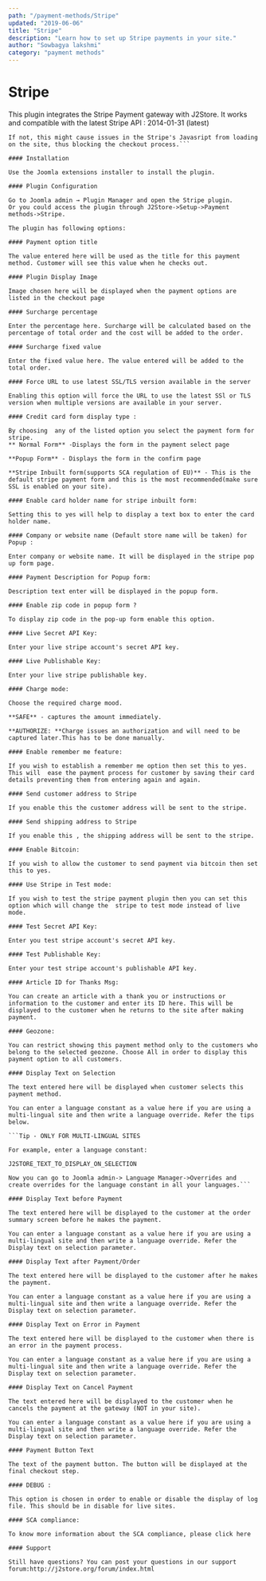 ```yaml
---
path: "/payment-methods/Stripe"
updated: "2019-06-06"
title: "Stripe"
description: "Learn how to set up Stripe payments in your site."
author: "Sowbagya lakshmi"
category: "payment methods"
---
```


# Stripe

This plugin integrates the Stripe Payment gateway with J2Store. It works and compatible with the latest Stripe API : 2014-01-31 (latest) 

```NOTE: If you are using Stripe's in built form, Please make sure that you have enabled SSL.
If not, this might cause issues in the Stripe's Javasript from loading on the site, thus blocking the checkout process.```

#### Installation

Use the Joomla extensions installer to install the plugin.

#### Plugin Configuration

Go to Joomla admin → Plugin Manager and open the Stripe plugin.
Or you could access the plugin through J2Store->Setup->Payment methods->Stripe.

The plugin has following options:

#### Payment option title

The value entered here will be used as the title for this payment method. Customer will see this value when he checks out.

#### Plugin Display Image

Image chosen here will be displayed when the payment options are listed in the checkout page

#### Surcharge percentage

Enter the percentage here. Surcharge will be calculated based on the percentage of total order and the cost will be added to the order.

#### Surcharge fixed value

Enter the fixed value here. The value entered will be added to the total order.

#### Force URL to use latest SSL/TLS version available in the server

Enabling this option will force the URL to use the latest SSl or TLS version when multiple versions are available in your server.

#### Credit card form display type :

By choosing  any of the listed option you select the payment form for stripe.
** Normal Form** -Displays the form in the payment select page

**Popup Form** - Displays the form in the confirm page

**Stripe Inbuilt form(supports SCA regulation of EU)** - This is the default stripe payment form and this is the most recommended(make sure SSL is enabled on your site).

#### Enable card holder name for stripe inbuilt form:

Setting this to yes will help to display a text box to enter the card holder name. 

#### Company or website name (Default store name will be taken) for Popup :

Enter company or website name. It will be displayed in the stripe pop up form page.

#### Payment Description for Popup form:

Description text enter will be displayed in the popup form.

#### Enable zip code in popup form ?

To display zip code in the pop-up form enable this option.

#### Live Secret API Key:

Enter your live stripe account's secret API key.

#### Live Publishable Key:

Enter your live stripe publishable key.

#### Charge mode:

Choose the required charge mood.

**SAFE** - captures the amount immediately.

**AUTHORIZE: **Charge issues an authorization and will need to be captured later.This has to be done manually.

#### Enable remember me feature:

If you wish to establish a remember me option then set this to yes. This will  ease the payment process for customer by saving their card details preventing them from entering again and again.

#### Send customer address to Stripe 

If you enable this the customer address will be sent to the stripe.

#### Send shipping address to Stripe 

If you enable this , the shipping address will be sent to the stripe.

#### Enable Bitcoin:

If you wish to allow the customer to send payment via bitcoin then set this to yes.

#### Use Stripe in Test mode:

If you wish to test the stripe payment plugin then you can set this option which will change the  stripe to test mode instead of live mode. 

#### Test Secret API Key:

Enter you test stripe account's secret API key.

#### Test Publishable Key:

Enter your test stripe account's publishable API key.

#### Article ID for Thanks Msg:

You can create an article with a thank you or instructions or information to the customer and enter its ID here. This will be displayed to the customer when he returns to the site after making payment.

#### Geozone:

You can restrict showing this payment method only to the customers who belong to the selected geozone. Choose All in order to display this payment option to all customers.

#### Display Text on Selection

The text entered here will be displayed when customer selects this payment method.

You can enter a language constant as a value here if you are using a multi-lingual site and then write a language override. Refer the tips below.

```Tip - ONLY FOR MULTI-LINGUAL SITES

For example, enter a language constant:

J2STORE_TEXT_TO_DISPLAY_ON_SELECTION

Now you can go to Joomla admin-> Language Manager->Overrides and create overrides for the language constant in all your languages.```

#### Display Text before Payment

The text entered here will be displayed to the customer at the order summary screen before he makes the payment.

You can enter a language constant as a value here if you are using a multi-lingual site and then write a language override. Refer the Display text on selection parameter.

#### Display Text after Payment/Order

The text entered here will be displayed to the customer after he makes the payment.

You can enter a language constant as a value here if you are using a multi-lingual site and then write a language override. Refer the Display text on selection parameter.

#### Display Text on Error in Payment

The text entered here will be displayed to the customer when there is an error in the payment process.

You can enter a language constant as a value here if you are using a multi-lingual site and then write a language override. Refer the Display text on selection parameter.

#### Display Text on Cancel Payment

The text entered here will be displayed to the customer when he cancels the payment at the gateway (NOT in your site).

You can enter a language constant as a value here if you are using a multi-lingual site and then write a language override. Refer the Display text on selection parameter.

#### Payment Button Text

The text of the payment button. The button will be displayed at the final checkout step.

#### DEBUG :

This option is chosen in order to enable or disable the display of log file. This should be in disable for live sites.

#### SCA compliance:

To know more information about the SCA compliance, please click here
 
#### Support

Still have questions? You can post your questions in our support forum:http://j2store.org/forum/index.html